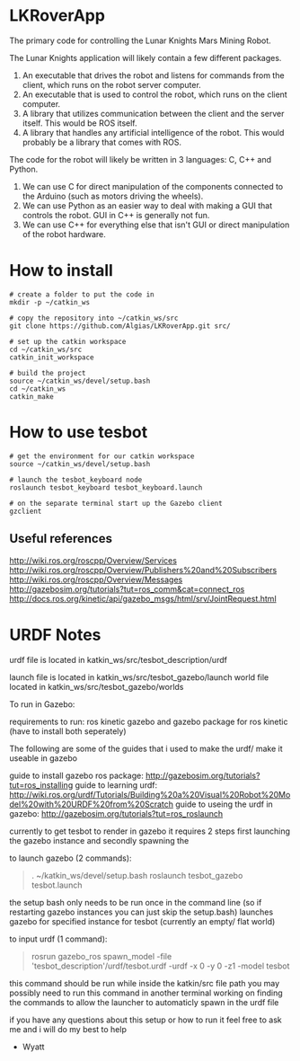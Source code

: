 # LKRoverApp
The primary code for controlling the Lunar Knights Mars Mining Robot.

The Lunar Knights application will likely contain a few different packages.

  1. An executable that drives the robot and listens for commands from the client, which runs on the robot server computer.
  2. An executable that is used to control the robot, which runs on the client computer.
  3. A library that utilizes communication between the client and the server itself. This would be ROS itself.
  4. A library that handles any artificial intelligence of the robot. This would probably be a library that comes with ROS.
  
The code for the robot will likely be written in 3 languages: C, C++ and Python.
  1. We can use C for direct manipulation of the components connected to the Arduino (such as motors driving the wheels).
  2. We can use Python as an easier way to deal with making a GUI that controls the robot. GUI in C++ is generally not fun.
  3. We can use C++ for everything else that isn't GUI or direct manipulation of the robot hardware.

# How to install

```
# create a folder to put the code in
mkdir -p ~/catkin_ws

# copy the repository into ~/catkin_ws/src
git clone https://github.com/Algias/LKRoverApp.git src/

# set up the catkin workspace
cd ~/catkin_ws/src
catkin_init_workspace

# build the project
source ~/catkin_ws/devel/setup.bash
cd ~/catkin_ws
catkin_make
```

# How to use tesbot
```
# get the environment for our catkin workspace
source ~/catkin_ws/devel/setup.bash

# launch the tesbot_keyboard node
roslaunch tesbot_keyboard tesbot_keyboard.launch

# on the separate terminal start up the Gazebo client
gzclient
```

## Useful references
http://wiki.ros.org/roscpp/Overview/Services
http://wiki.ros.org/roscpp/Overview/Publishers%20and%20Subscribers
http://wiki.ros.org/roscpp/Overview/Messages
http://gazebosim.org/tutorials?tut=ros_comm&cat=connect_ros
http://docs.ros.org/kinetic/api/gazebo_msgs/html/srv/JointRequest.html

# URDF Notes
urdf file is located in katkin_ws/src/tesbot_description/urdf

launch file is located in katkin_ws/src/tesbot_gazebo/launch
world file located in katkin_ws/src/tesbot_gazebo/worlds

To run in Gazebo:

requirements to run:
ros kinetic
gazebo and gazebo package for ros kinetic (have to install both seperately)

The following are some of the guides that i used to make the urdf/ make it useable in gazebo

guide to install gazebo ros package: http://gazebosim.org/tutorials?tut=ros_installing
guide to learning urdf: http://wiki.ros.org/urdf/Tutorials/Building%20a%20Visual%20Robot%20Model%20with%20URDF%20from%20Scratch
guide to useing the urdf in gazebo: http://gazebosim.org/tutorials?tut=ros_roslaunch


currently to get tesbot to render in gazebo it requires 2 steps first launching the gazebo instance and secondly spawning the


to launch gazebo (2 commands):

> . ~/katkin_ws/devel/setup.bash
> roslaunch tesbot_gazebo tesbot.launch


the setup bash only needs to be run once in the command line (so if restarting gazebo instances
you can just skip the setup.bash)
launches gazebo for specified instance for tesbot (currently an empty/ flat world)


to input urdf (1 command):

> rosrun gazebo_ros spawn_model -file 'tesbot_description'/urdf/tesbot.urdf -urdf -x 0 -y 0 -z1
-model tesbot

this command should be run while inside the katkin/src file path
you may possibly need to run this command in another terminal
working on finding the commands to allow the launcher to automaticly spawn in the urdf file

if you have any questions about this setup or how to run it feel free to ask me and i will do my best to help
- Wyatt
